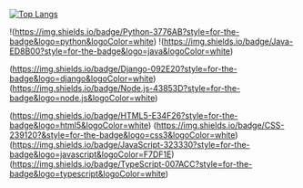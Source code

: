 [![Top Langs](https://github-readme-stats.vercel.app/api/top-langs/?username=kshjessica&layout=compact)](https://github.com/anuraghazra/github-readme-stats)

!(https://img.shields.io/badge/Python-3776AB?style=for-the-badge&logo=python&logoColor=white)
!(https://img.shields.io/badge/Java-ED8B00?style=for-the-badge&logo=java&logoColor=white)

(https://img.shields.io/badge/Django-092E20?style=for-the-badge&logo=django&logoColor=white)
(https://img.shields.io/badge/Node.js-43853D?style=for-the-badge&logo=node.js&logoColor=white)


(https://img.shields.io/badge/HTML5-E34F26?style=for-the-badge&logo=html5&logoColor=white)
(https://img.shields.io/badge/CSS-239120?&style=for-the-badge&logo=css3&logoColor=white)
(https://img.shields.io/badge/JavaScript-323330?style=for-the-badge&logo=javascript&logoColor=F7DF1E)
(https://img.shields.io/badge/TypeScript-007ACC?style=for-the-badge&logo=typescript&logoColor=white)
